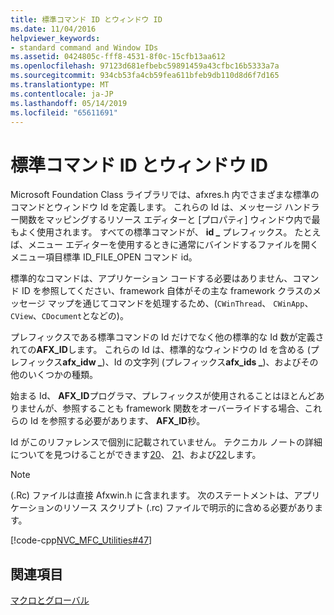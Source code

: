 ```yaml
---
title: 標準コマンド ID とウィンドウ ID
ms.date: 11/04/2016
helpviewer_keywords:
- standard command and Window IDs
ms.assetid: 0424805c-fff8-4531-8f0c-15cfb13aa612
ms.openlocfilehash: 97123d681efbebc59891459a43cfbc16b5333a7a
ms.sourcegitcommit: 934cb53fa4cb59fea611bfeb9db110d8d6f7d165
ms.translationtype: MT
ms.contentlocale: ja-JP
ms.lasthandoff: 05/14/2019
ms.locfileid: "65611691"
---
```

# <a name="standard-command-and-window-ids"></a>標準コマンド ID とウィンドウ ID

Microsoft Foundation Class ライブラリでは、afxres.h 内でさまざまな標準のコマンドとウィンドウ Id を定義します。 これらの Id は、メッセージ ハンドラー関数をマッピングするリソース エディターと [プロパティ] ウィンドウ内で最もよく使用されます。 すべての標準コマンドが、 **id _** プレフィックス。 たとえば、メニュー エディターを使用するときに通常にバインドするファイルを開く メニュー項目標準 ID_FILE_OPEN コマンド id。

標準的なコマンドは、アプリケーション コードする必要はありません、コマンド ID を参照してください、framework 自体がその主な framework クラスのメッセージ マップを通じてコマンドを処理するため、(`CWinThread`、 `CWinApp`、 `CView`、`CDocument`となどの)。

プレフィックスである標準コマンドの Id だけでなく他の標準的な Id 数が定義されての**AFX_ID**します。 これらの Id は、標準的なウィンドウの Id を含める (プレフィックス**afx_idw _**)、Id の文字列 (プレフィックス**afx_ids _**)、およびその他のいくつかの種類。

始まる Id、 **AFX_ID**プログラマ、プレフィックスが使用されることはほとんどありませんが、参照することも framework 関数をオーバーライドする場合、これらの Id を参照する必要があります、 **AFX_ID**秒。

Id がこのリファレンスで個別に記載されていません。 テクニカル ノートの詳細についてを見つけることができます[20](../../mfc/tn020-id-naming-and-numbering-conventions.md)、 [21](../../mfc/tn021-command-and-message-routing.md)、および[22](../../mfc/tn022-standard-commands-implementation.md)します。

> [!NOTE]
>  (.Rc) ファイルは直接 Afxwin.h に含まれます。 次のステートメントは、アプリケーションのリソース スクリプト (.rc) ファイルで明示的に含める必要があります。

[!code-cpp[NVC_MFC_Utilities#47](../../mfc/codesnippet/cpp/standard-command-and-window-ids_1.h)]

## <a name="see-also"></a>関連項目

[マクロとグローバル](../../mfc/reference/mfc-macros-and-globals.md)
